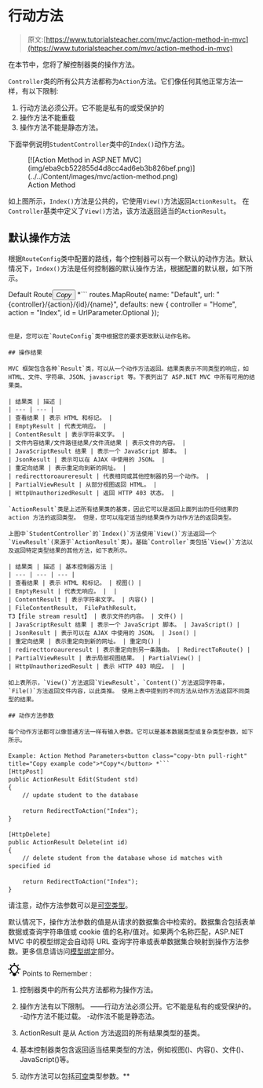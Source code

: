 # 行动方法

> 原文:[https://www.tutorialsteacher.com/mvc/action-method-in-mvc](https://www.tutorialsteacher.com/mvc/action-method-in-mvc)

在本节中，您将了解控制器类的操作方法。

`Controller`类的所有公共方法都称为`Action`方法。它们像任何其他正常方法一样，有以下限制:

1.  行动方法必须公开。它不能是私有的或受保护的
2.  操作方法不能重载
3.  操作方法不能是静态方法。

下面举例说明`StudentController`类中的`Index()`动作方法。

<figure>[![Action Method in ASP.NET MVC](img/eba9cb522855d4d8cc4ad6eb3b826bef.png)](../../Content/images/mvc/action-method.png)

<figcaption>Action Method</figcaption>

</figure>

如上图所示，`Index()`方法是公共的，它使用`View()`方法返回`ActionResult`。 在`Controller`基类中定义了`View()`方法，该方法返回适当的`ActionResult`。

## 默认操作方法

根据`RouteConfig`类中配置的路线，每个控制器可以有一个默认的动作方法。默认情况下，`Index()`方法是任何控制器的默认操作方法，根据配置的默认根，如下所示。

Default Route<button class="copy-btn pull-right" title="Copy example code">*Copy*</button> *```
routes.MapRoute(
    name: "Default",
    url: "{controller}/{action}/{id}/{name}",
    defaults: new { controller = "Home", 
                    action = "Index", 
                    id = UrlParameter.Optional
            }); 
```

但是，您可以在`RouteConfig`类中根据您的要求更改默认动作名称。

## 操作结果

MVC 框架包含各种`Result`类，可以从一个动作方法返回。结果类表示不同类型的响应，如 HTML、文件、字符串、JSON、javascript 等。下表列出了 ASP.NET MVC 中所有可用的结果类。

| 结果类 | 描述 |
| --- | --- |
| 查看结果 | 表示 HTML 和标记。 |
| EmptyResult | 代表无响应。 |
| ContentResult | 表示字符串文字。 |
| 文件内容结果/文件路径结果/文件流结果 | 表示文件的内容。 |
| JavaScriptResult 结果 | 表示一个 JavaScript 脚本。 |
| JsonResult | 表示可以在 AJAX 中使用的 JSON。 |
| 重定向结果 | 表示重定向到新的网址。 |
| redirecttoroaureresult | 代表相同或其他控制器的另一个动作。 |
| PartialViewResult | 从部分视图返回 HTML。 |
| HttpUnauthorizedResult | 返回 HTTP 403 状态。 |

`ActionResult`类是上述所有结果类的基类，因此它可以是返回上面列出的任何结果的 action 方法的返回类型。 但是，您可以指定适当的结果类作为动作方法的返回类型。

上图中`StudentController`的`Index()`方法使用`View()`方法返回一个`ViewResult`(来源于`ActionResult`类)。基础`Controller`类包括`View()`方法以及返回特定类型结果的其他方法，如下表所示。

| 结果类 | 描述 | 基本控制器方法 |
| --- | --- | --- |
| 查看结果 | 表示 HTML 和标记。 | 视图() |
| EmptyResult | 代表无响应。 |  |
| ContentResult | 表示字符串文字。 | 内容() |
| FileContentResult， FilePathResult，
T3【file stream result】 | 表示文件的内容。 | 文件() |
| JavaScriptResult 结果 | 表示一个 JavaScript 脚本。 | JavaScript() |
| JsonResult | 表示可以在 AJAX 中使用的 JSON。 | Json() |
| 重定向结果 | 表示重定向到新的网址。 | 重定向() |
| redirecttoroaureresult | 表示重定向到另一条路由。 | RedirectToRoute() |
| PartialViewResult | 表示局部视图结果。 | PartialView() |
| HttpUnauthorizedResult | 表示 HTTP 403 响应。 |  |

如上表所示，`View()`方法返回`ViewResult`，`Content()`方法返回字符串，`File()`方法返回文件内容，以此类推。 使用上表中提到的不同方法从动作方法返回不同类型的结果。

## 动作方法参数

每个动作方法都可以像普通方法一样有输入参数。它可以是基本数据类型或复杂类型参数，如下所示。

Example: Action Method Parameters<button class="copy-btn pull-right" title="Copy example code">*Copy*</button> *```
[HttpPost]
public ActionResult Edit(Student std)
{
    // update student to the database

    return RedirectToAction("Index");
}

[HttpDelete]
public ActionResult Delete(int id)
{
    // delete student from the database whose id matches with specified id

    return RedirectToAction("Index");
} 
```

请注意，动作方法参数可以是[可空类型](/csharp/csharp-nullable-types)。

默认情况下，操作方法参数的值是从请求的数据集合中检索的。数据集合包括表单数据或查询字符串值或 cookie 值的名称/值对。如果两个名称匹配，ASP.NET MVC 中的模型绑定会自动将 URL 查询字符串或表单数据集合映射到操作方法参数。更多信息请访问[模型绑定](/mvc/model-binding-in-asp.net-mvc)部分。

![](img/85db52f5404f0c468e1b194aa487d6a1.png)  Points to Remember :

1.  控制器类中的所有公共方法都称为操作方法。
2.  操作方法有以下限制。
    ——行动方法必须公开。它不能是私有的或受保护的。
    -动作方法不能过载。
    -动作法不能是静态法。

3.  ActionResult 是从 Action 方法返回的所有结果类型的基类。
4.  基本控制器类包含返回适当结果类型的方法，例如视图()、内容()、文件()、JavaScript()等。
5.  动作方法可以包括[可空](/csharp/csharp-nullable-types)类型参数。**